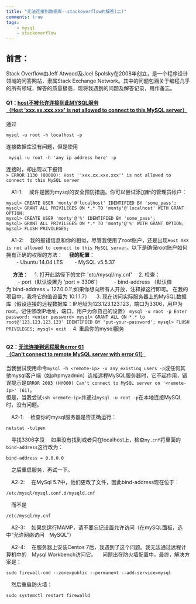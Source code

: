 ```yaml
---
title: "无法连接到数据库--stackoverflow的解答(二)"  
comments: true  
tags: 
	- mysql
	- stackoverflow
---
```

## 前言：
Stack Overflow由Jeff Atwood及Joel Spolsky在2008年创立，是一个程序设计领域的问答网站，隶属Stack Exchange Network。其中的问题包涵关于编程几乎的所有领域，解答的质量极高，现将我遇到的问题及解答记录，用作备忘。


#### Q1：[host不被允许连接到此MYSQL服务<br />（Host 'xxx.xx.xxx.xxx' is not allowed to connect to this MySQL server）](https://stackoverflow.com/questions/1559955/host-xxx-xx-xxx-xxx-is-not-allowed-to-connect-to-this-mysql-server)
<!-- more -->
通过  
``` 
mysql -u root -h localhost -p  
```
连接数据库没有问题，但是使用
```
 mysql -u root -h 'any ip address here' -p
```
连接时，却出现以下报错  
`> ERROR 1130 (00000): Host ''xxx.xx.xxx.xxx'' is not allowed to connect to this MySQL server`  

　A1-1:
　或许是因为mysql的安全预防措施。你可以尝试添加新的管理员帐户：

```
mysql> CREATE USER 'monty'@'localhost' IDENTIFIED BY 'some_pass';
mysql> GRANT ALL PRIVILEGES ON *.* TO 'monty'@'localhost' WITH GRANT OPTION;
mysql> CREATE USER 'monty'@'%' IDENTIFIED BY 'some_pass';
mysql> GRANT ALL PRIVILEGES ON *.* TO 'monty'@'%' WITH GRANT OPTION;
mysql> FLUSH PRIVILEGES;
```
　A1-2:
　我的报错信息和你的相似，尽管我使用了root账户，还是出现`Host XXX is not allowed to connect to this MySQL server`。以下是确保root账户如何拥有正确的权限的方法：
　**我的配置**：  
　　-  Ubuntu 14.04 LTS
　　-  MySQL v5.5.37

　 **方法**：
　1. 打开此路径下的文件 'etc/mysql/my.cnf'
　2. 检查：  
　　 - port（默认设置为 'port = 3306'）
　　 - bind-address （默认值为'bind-address = 127.0.0.1';如果你想向所有人开放，注释掉这行即可。 在我的项目中，我将它的值设置为 10.1.1.7）
　3. 现在访问实际服务器上的MySQL数据库（假设连接的远程数据库：IP地址为123.123.123.123，端口为3306，用户为root。记住修改IP地址，端口，用户为你自己的设置）
    ```
    mysql -u root -p
    Enter password: <enter password>
    mysql> GRANT ALL ON *.* to root@'123.123.123.123' IDENTIFIED BY 'put-your-password';
    mysql> FLUSH PRIVILEGES;
    mysql> exit
    ```
　4. 重启你的mysql服务  

##  
#### Q2：[无法连接到远程服务error 61<br />（Can't connect to remote MySQL server with error 61）](https://stackoverflow.com/questions/16161889/cant-connect-to-remote-mysql-server-with-error-61)

当我尝试使用命令`mysql -h <remote-ip> -u any_existing_users -p`或任何其他mysql客户端（如phpmyadmin）连接远程MySQL服务器时，它不起作用，错误提示是`ERROR 2003 (HY000) Can't connect to MySQL server on '<remote-ip>' (61)`。  
但是，当我尝试`ssh <remote-ip>`并通过`mysql -u root -p`在本地连接MySQL时，没有问题。

　A2-1:
　检查你的mysql服务器是否正确运行：  
```
netstat -tulpen
```
　寻找3306字段
　如果没有找到或者只在localhost上，检查`my.cnf`将里面的`bind-address`这行改为：
```
bind-address = 0.0.0.0
```
　之后重启服务，再试一下。

　A2-2:
　在MySql 5.7中，他们更改了文件，因此bind-address现在位于：
```
/etc/mysql/mysql.conf.d/mysqld.cnf
```
　而不是
```
/etc/mysql/my.cnf
```

　A2-3:
　如果您运行MAMP，请不要忘记设置允许访问（在mySQL面板，选中“允许网络访问　MySQL”）

　A2-4:
　在服务器上安装Centos 7后，我遇到了这个问题。我无法通过远程计算机中的　Mysql Workbench访问它。
　问题出在防火墙配置中。最终，解决方案是：
```
sudo firewall-cmd --zone=public --permanent --add-service=mysql
```
　然后重启防火墙：
```
sudo systemctl restart firewalld
```

